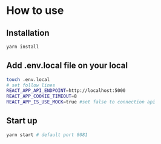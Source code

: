 # How to use

## Installation

```sh
yarn install
```

## Add .env.local file on your local

```sh
touch .env.local
# set follow lines
REACT_APP_API_ENDPOINT=http://localhost:5000
REACT_APP_COOKIE_TIMEOUT=8
REACT_APP_IS_USE_MOCK=true #set false to connection api
```

## Start up

```sh
yarn start # default port 8081
```
